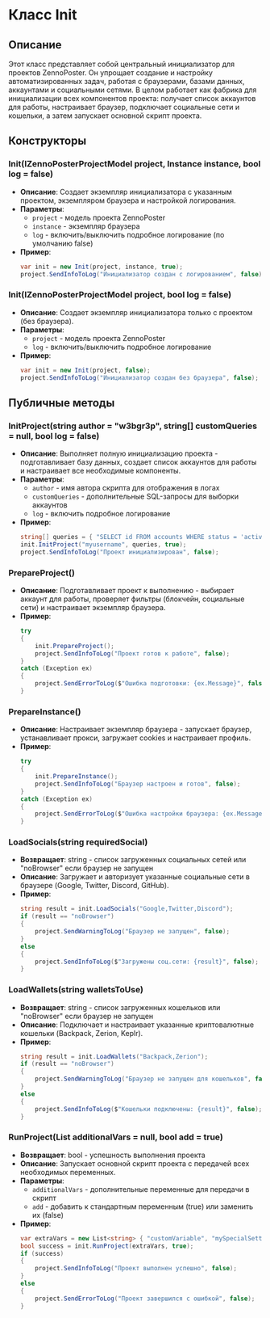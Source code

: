# Класс Init

## Описание
Этот класс представляет собой центральный инициализатор для проектов ZennoPoster. Он упрощает создание и настройку автоматизированных задач, работая с браузерами, базами данных, аккаунтами и социальными сетями. В целом работает как фабрика для инициализации всех компонентов проекта: получает список аккаунтов для работы, настраивает браузер, подключает социальные сети и кошельки, а затем запускает основной скрипт проекта.

## Конструкторы

### Init(IZennoPosterProjectModel project, Instance instance, bool log = false)
- **Описание**: Создает экземпляр инициализатора с указанным проектом, экземпляром браузера и настройкой логирования.
- **Параметры**: 
  - `project` - модель проекта ZennoPoster
  - `instance` - экземпляр браузера
  - `log` - включить/выключить подробное логирование (по умолчанию false)
- **Пример**:
  ```csharp
  var init = new Init(project, instance, true);
  project.SendInfoToLog("Инициализатор создан с логированием", false);
  ```

### Init(IZennoPosterProjectModel project, bool log = false)
- **Описание**: Создает экземпляр инициализатора только с проектом (без браузера).
- **Параметры**:
  - `project` - модель проекта ZennoPoster
  - `log` - включить/выключить подробное логирование
- **Пример**:
  ```csharp
  var init = new Init(project, false);
  project.SendInfoToLog("Инициализатор создан без браузера", false);
  ```

## Публичные методы

### InitProject(string author = "w3bgr3p", string[] customQueries = null, bool log = false)
- **Описание**: Выполняет полную инициализацию проекта - подготавливает базу данных, создает список аккаунтов для работы и настраивает все необходимые компоненты.
- **Параметры**:
  - `author` - имя автора скрипта для отображения в логах
  - `customQueries` - дополнительные SQL-запросы для выборки аккаунтов
  - `log` - включить подробное логирование
- **Пример**:
  ```csharp
  string[] queries = { "SELECT id FROM accounts WHERE status = 'active'" };
  init.InitProject("myusername", queries, true);
  project.SendInfoToLog("Проект инициализирован", false);
  ```

### PrepareProject()
- **Описание**: Подготавливает проект к выполнению - выбирает аккаунт для работы, проверяет фильтры (блокчейн, социальные сети) и настраивает экземпляр браузера.
- **Пример**:
  ```csharp
  try 
  {
      init.PrepareProject();
      project.SendInfoToLog("Проект готов к работе", false);
  }
  catch (Exception ex)
  {
      project.SendErrorToLog($"Ошибка подготовки: {ex.Message}", false);
  }
  ```

### PrepareInstance()
- **Описание**: Настраивает экземпляр браузера - запускает браузер, устанавливает прокси, загружает cookies и настраивает профиль.
- **Пример**:
  ```csharp
  try
  {
      init.PrepareInstance();
      project.SendInfoToLog("Браузер настроен и готов", false);
  }
  catch (Exception ex)
  {
      project.SendErrorToLog($"Ошибка настройки браузера: {ex.Message}", false);
  }
  ```

### LoadSocials(string requiredSocial)
- **Возвращает**: string - список загруженных социальных сетей или "noBrowser" если браузер не запущен
- **Описание**: Загружает и авторизует указанные социальные сети в браузере (Google, Twitter, Discord, GitHub).
- **Пример**:
  ```csharp
  string result = init.LoadSocials("Google,Twitter,Discord");
  if (result == "noBrowser")
  {
      project.SendWarningToLog("Браузер не запущен", false);
  }
  else
  {
      project.SendInfoToLog($"Загружены соц.сети: {result}", false);
  }
  ```

### LoadWallets(string walletsToUse)
- **Возвращает**: string - список загруженных кошельков или "noBrowser" если браузер не запущен
- **Описание**: Подключает и настраивает указанные криптовалютные кошельки (Backpack, Zerion, Keplr).
- **Пример**:
  ```csharp
  string result = init.LoadWallets("Backpack,Zerion");
  if (result == "noBrowser")
  {
      project.SendWarningToLog("Браузер не запущен для кошельков", false);
  }
  else
  {
      project.SendInfoToLog($"Кошельки подключены: {result}", false);
  }
  ```

### RunProject(List<string> additionalVars = null, bool add = true)
- **Возвращает**: bool - успешность выполнения проекта
- **Описание**: Запускает основной скрипт проекта с передачей всех необходимых переменных.
- **Параметры**:
  - `additionalVars` - дополнительные переменные для передачи в скрипт
  - `add` - добавить к стандартным переменным (true) или заменить их (false)
- **Пример**:
  ```csharp
  var extraVars = new List<string> { "customVariable", "mySpecialSetting" };
  bool success = init.RunProject(extraVars, true);
  if (success)
  {
      project.SendInfoToLog("Проект выполнен успешно", false);
  }
  else
  {
      project.SendErrorToLog("Проект завершился с ошибкой", false);
  }
  ```